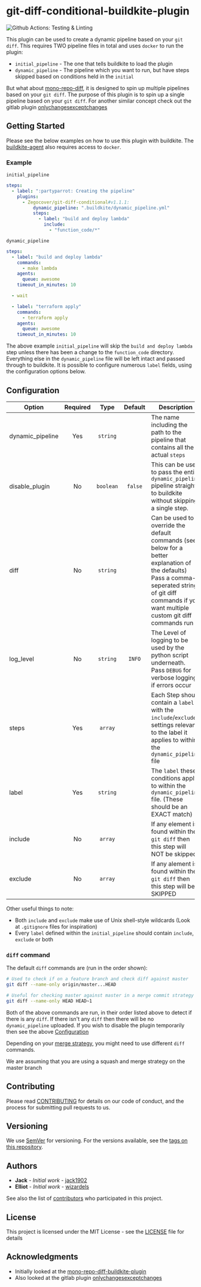 # git-diff-conditional-buildkite-plugin

![Github Actions: Testing & Linting](https://github.com/Zegocover/git-diff-conditional-buildkite-plugin/workflows/Run%20CI%20Testing%20&%20Linting/badge.svg)

This plugin can be used to create a dynamic pipeline based on your `git diff`. This requires TWO pipeline files in total and uses `docker` to run the plugin:

- `initial_pipeline` - The one that tells buildkite to load the plugin
- `dynamic_pipeline` - The pipeline which you want to run, but have steps skipped based on conditions held in the `initial`

But what about [mono-repo-diff](https://github.com/chronotc/monorepo-diff-buildkite-plugin), it is designed to spin up multiple pipelines based on your `git diff`. The purpose of this plugin is to spin up a single pipeline based on your `git diff`. For another similar concept check out the gitlab plugin [onlychangesexceptchanges](https://docs.gitlab.com/ee/ci/yaml/#onlychangesexceptchanges)

## Getting Started

Please see the below examples on how to use this plugin with buildkite. The [buildkite-agent](https://buildkite.com/docs/agent/v3) also requires access to `docker`.

### Example

`initial_pipeline`
```yaml
steps:
  - label: ":partyparrot: Creating the pipeline"
    plugins:
      - Zegocover/git-diff-conditional#v1.1.1:
          dynamic_pipeline: ".buildkite/dynamic_pipeline.yml"
          steps:
            - label: "build and deploy lambda"
              include:
                - "function_code/*"
```

`dynamic_pipeline`
```yaml
steps:
  - label: "build and deploy lambda"
    commands:
      - make lambda
    agents:
      queue: awesome
    timeout_in_minutes: 10

  - wait

  - label: "terraform apply"
    commands:
      - terraform apply
    agents:
      queue: awesome
    timeout_in_minutes: 10
```

The above example `initial_pipeline` will skip the `build and deploy lambda` step unless there has been a change to the `function_code` directory. Everything else in the `dynamic_pipeline` file will be left intact and passed through to buildkite. It is possible to configure numerous `label` fields, using the configuration options below.


## Configuration

| Option           | Required |   Type    | Default | Description                                                                                                                                                                                            |
| ---------------- | :------: | :-------: | :-----: | ------------------------------------------------------------------------------------------------------------------------------------------------------------------------------------------------------ |
| dynamic_pipeline |   Yes    | `string`  |         | The name including the path to the pipeline that contains all the actual `steps`                                                                                                                       |
| disable_plugin   |    No    | `boolean` | `false` | This can be used to pass the entire `dynamic_pipeline` pipeline straight to buildkite without skipping a single step.                                                                                  |
| diff             |    No    | `string`  |         | Can be used to override the default commands (see below for a better explanation of the defaults) Pass a comma-seperated string of git diff commands if you want multiple custom git diff commands run |
| log_level        |    No    | `string`  | `INFO`  | The Level of logging to be used by the python script underneath. Pass `DEBUG` for verbose logging if errors occur                                                                                      |
| steps            |   Yes    |  `array`  |         | Each Step should contain a `label` with the `include`/`exclude` settings relevant to the label it applies to within the `dynamic_pipeline` file                                                        |
| label            |   Yes    | `string`  |         | The `label` these conditions apply to within the `dynamic_pipeline` file. (These should be an EXACT match)                                                                                             |
| include          |    No    |  `array`  |         | If any element is found within the `git diff` then this step will NOT be skipped                                                                                                                       |
| exclude          |    No    |  `array`  |         | If any alement is found within the `git diff` then this step will be SKIPPED                                                                                                                           |

Other useful things to note:
- Both `include` and `exclude` make use of Unix shell-style wildcards (Look at `.gitignore` files for inspiration)
- Every `label` defined within the `initial_pipeline` should contain `include`, `exclude` or both

### `diff` command

The default `diff` commands are (run in the order shown):

```bash
# Used to check if on a feature branch and check diff against master
git diff --name-only origin/master...HEAD

# Useful for checking master against master in a merge commit strategy environment
git diff --name-only HEAD HEAD~1
```

Both of the above commands are run, in their order listed above to detect if there is any `diff`. If there isn't any `diff` then there will be no `dynamic_pipeline` uploaded. If you wish to disable the plugin temporarily then see the above [Configuration](#Configuration)

Depending on your [merge strategy](https://help.github.com/en/github/administering-a-repository/about-merge-methods-on-github), you might need to use different `diff` commands.

We are assuming that you are using a squash and merge strategy on the master branch

## Contributing

Please read [CONTRIBUTING](https://github.com/Zegocover/git-diff-conditional-buildkite-plugin/blob/master/.github/CONTRIBUTING.md) for details on our code of conduct, and the process for submitting pull requests to us.

## Versioning

We use [SemVer](http://semver.org/) for versioning. For the versions available, see the [tags on this repository](https://github.com/Zegocover/git-diff-conditional-buildkite-plugin/tags).

## Authors

* **Jack** - *Initial work* - [jack1902](https://github.com/jack1902)
* **Elliot** - *Initial work* - [wizardels](https://github.com/wizardels)

See also the list of [contributors](https://github.com/Zegocover/git-diff-conditional-buildkite-plugin/contributors) who participated in this project.

## License

This project is licensed under the MIT License - see the [LICENSE](LICENSE) file for details

## Acknowledgments

* Initially looked at the [mono-repo-diff-buildkite-plugin](https://github.com/chronotc/monorepo-diff-buildkite-plugin)
* Also looked at the gitlab plugin [onlychangesexceptchanges](https://docs.gitlab.com/ee/ci/yaml/#onlychangesexceptchanges)
